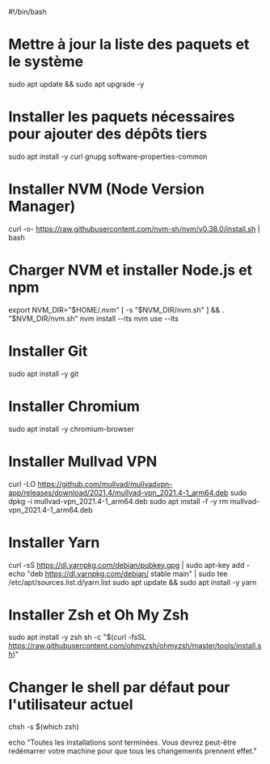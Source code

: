 #!/bin/bash

# Mettre à jour la liste des paquets et le système
sudo apt update && sudo apt upgrade -y

# Installer les paquets nécessaires pour ajouter des dépôts tiers
sudo apt install -y curl gnupg software-properties-common

# Installer NVM (Node Version Manager)
curl -o- https://raw.githubusercontent.com/nvm-sh/nvm/v0.38.0/install.sh | bash

# Charger NVM et installer Node.js et npm
export NVM_DIR="$HOME/.nvm"
[ -s "$NVM_DIR/nvm.sh" ] && \. "$NVM_DIR/nvm.sh"
nvm install --lts
nvm use --lts

# Installer Git
sudo apt install -y git

# Installer Chromium
sudo apt install -y chromium-browser

# Installer Mullvad VPN
curl -LO https://github.com/mullvad/mullvadvpn-app/releases/download/2021.4/mullvad-vpn_2021.4-1_arm64.deb
sudo dpkg -i mullvad-vpn_2021.4-1_arm64.deb
sudo apt install -f -y
rm mullvad-vpn_2021.4-1_arm64.deb

# Installer Yarn
curl -sS https://dl.yarnpkg.com/debian/pubkey.gpg | sudo apt-key add -
echo "deb https://dl.yarnpkg.com/debian/ stable main" | sudo tee /etc/apt/sources.list.d/yarn.list
sudo apt update && sudo apt install -y yarn

# Installer Zsh et Oh My Zsh
sudo apt install -y zsh
sh -c "$(curl -fsSL https://raw.githubusercontent.com/ohmyzsh/ohmyzsh/master/tools/install.sh)"

# Changer le shell par défaut pour l'utilisateur actuel
chsh -s $(which zsh)

echo "Toutes les installations sont terminées. Vous devrez peut-être redémarrer votre machine pour que tous les changements prennent effet."

